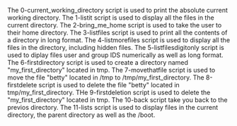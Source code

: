 The 0-current_working_directory script is used to print the absolute current working directory.
The 1-listit script is used to display all the files in the current directory.
The 2-bring_me_home script is used to take the user to their home directory.
The 3-listfiles script is used to print all the contents of a directory in long format.
The 4-listmorefiles script is used to display all the files in the directory, including hidden files.
The 5-listfilesdigitonly script is used to diplay files user and group IDS numerically as well as long format.
The 6-firstdirectory script is used to create a directory named "my_first_directory" located in tmp.
The 7-movethatfile script is used to move the file "betty" located in /tmp to /tmp/my_first_directory.
The 8-firstdelete script is used to delete the file "betty" located in tmp/my_first_directory.
THe 9-firstdeletion script is used to delete the "my_first_directory" located in tmp.
The 10-back script take you back to the previos directory.
The 11-lists script is used to display files in the current directory, the parent directory as well as the /boot.
